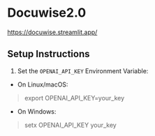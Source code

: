 # Docuwise2.0

https://docuwise.streamlit.app/

## Setup Instructions

1. Set the `OPENAI_API_KEY` Environment Variable:

- On Linux/macOS:
>export OPENAI_API_KEY=your_key

- On Windows:
> setx OPENAI_API_KEY your_key


